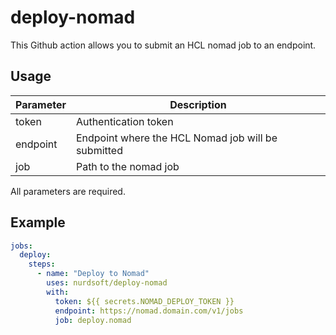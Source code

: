 # deploy-nomad

This Github action allows you to submit an HCL nomad job to an endpoint.

## Usage

| Parameter | Description |
|-----------|-------------|
| token | Authentication token |
| endpoint |  Endpoint where the HCL Nomad job will be submitted |
| job | Path to the nomad job |

All parameters are required.

## Example

```yaml
jobs:
  deploy:
    steps:
      - name: "Deploy to Nomad"
        uses: nurdsoft/deploy-nomad
        with:
          token: ${{ secrets.NOMAD_DEPLOY_TOKEN }}
          endpoint: https://nomad.domain.com/v1/jobs
          job: deploy.nomad
```
